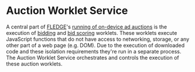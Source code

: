 # Auction Worklet Service

A central part of [FLEDGE](https://github.com/WICG/turtledove/blob/main/FLEDGE.md)'s
[running of on-device ad auctions](https://github.com/WICG/turtledove/blob/main/FLEDGE.md#2-sellers-run-on-device-auctions)
is the execution of
[bidding](https://github.com/WICG/turtledove/blob/main/FLEDGE.md#32-on-device-bidding)
and
[bid scoring](https://github.com/WICG/turtledove/blob/main/FLEDGE.md#23-scoring-bids)
worklets. These worklets execute JavaScript functions that do not have access to
networking, storage, or any other part of a web page (e.g. DOM).  Due to the
execution of downloaded code and these isolation requirements they're run in
a separate process.  The Auction Worklet Service orchestrates and controls the
execution of these auction worklets.
